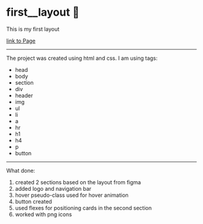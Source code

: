 # first__layout 🎉

This is my first layout

[link to Page](https://katerinashpilevskaya.github.io/first__layout/)

***
The project was created using html and css. I am using tags:
+ head
+ body
+ section
+ div
+ header
+ img
+ ul
+ li
+ a
+ hr
+ h1
+ h4
+ p
+ button

***

What done:
1. created 2 sections based on the layout from figma
2. added logo and navigation bar
3. hover pseudo-class used for hover animation
4. button created
5. used flexes for positioning cards in the second section
6. worked with png icons




 
